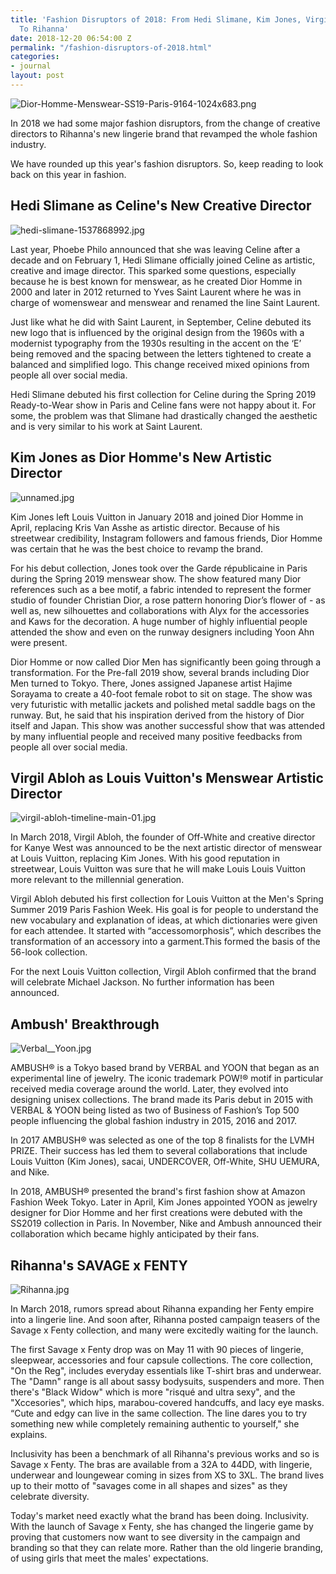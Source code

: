 ```yaml
---
title: 'Fashion Disruptors of 2018: From Hedi Slimane, Kim Jones, Virgil Abloh, Ambush
  To Rihanna'
date: 2018-12-20 06:54:00 Z
permalink: "/fashion-disruptors-of-2018.html"
categories:
- journal
layout: post
---
```


![Dior-Homme-Menswear-SS19-Paris-9164-1024x683.png](/uploads/Dior-Homme-Menswear-SS19-Paris-9164-1024x683.png)

In 2018 we had some major fashion disruptors, from the change of creative directors to Rihanna's new lingerie brand that revamped the whole fashion industry. 

We have rounded up this year's fashion disruptors. So, keep reading to look back on this year in fashion.

## Hedi Slimane as Celine's New Creative Director
![hedi-slimane-1537868992.jpg](/uploads/hedi-slimane-1537868992.jpg)

Last year, Phoebe Philo announced that she was leaving Celine after a decade and on February 1, Hedi Slimane officially joined Celine as artistic, creative and image director. This sparked some questions, especially because he is best known for menswear, as he created Dior Homme in 2000 and later in 2012 returned to Yves Saint Laurent where he was in charge of womenswear and menswear and renamed the line Saint Laurent.

Just like what he did with Saint Laurent, in September, Celine debuted its new logo that is influenced by the original design from the 1960s with a modernist typography from the 1930s resulting in the accent on the ‘E’ being removed and the spacing between the letters tightened to create a balanced and simplified logo. This change received mixed opinions from people all over social media.

Hedi Slimane debuted his first collection for Celine during the Spring 2019 Ready-to-Wear show in Paris and Celine fans were not happy about it. For some, the problem was that Slimane had drastically changed the aesthetic and is very similar to his work at Saint Laurent.

## Kim Jones as Dior Homme's New Artistic Director
![unnamed.jpg](/uploads/unnamed.jpg)

Kim Jones left Louis Vuitton in January 2018 and joined Dior Homme in April, replacing Kris Van Asshe as artistic director. Because of his streetwear credibility, Instagram followers and famous friends, Dior Homme was certain that he was the best choice to revamp the brand.

For his debut collection, Jones took over the Garde républicaine in Paris during the Spring 2019 menswear show. The show featured many Dior references such as a bee motif, a fabric intended to represent the former studio of founder Christian Dior, a rose pattern honoring Dior’s flower of - as well as, new silhouettes and collaborations with Alyx for the accessories and Kaws for the decoration. A huge number of highly influential people attended the show and even on the runway designers including Yoon Ahn were present. 

Dior Homme or now called Dior Men has significantly been going through a transformation. For the Pre-fall 2019 show, several brands including Dior Men turned to Tokyo. There, Jones assigned Japanese artist Hajime Sorayama to create a 40-foot female robot to sit on stage. The show was very futuristic with metallic jackets and polished metal saddle bags on the runway. But, he said that his inspiration derived from the history of Dior itself and Japan. This show was another successful show that was attended by many influential people and received many positive feedbacks from people all over social media.

## Virgil Abloh as Louis Vuitton's Menswear Artistic Director
![virgil-abloh-timeline-main-01.jpg](/uploads/virgil-abloh-timeline-main-01.jpg)

In March 2018, Virgil Abloh, the founder of Off-White and creative director for Kanye West was announced to be the next artistic director of menswear at Louis Vuitton, replacing Kim Jones. With his good reputation in streetwear, Louis Vuitton was sure that he will make Louis Louis Vuitton more relevant to the millennial generation.

Virgil Abloh debuted his first collection for Louis Vuitton at the Men's Spring Summer 2019 Paris Fashion Week. His goal is for people to understand the new vocabulary and explanation of ideas, at which dictionaries were given for each attendee. It started with “accessomorphosis”, which describes the transformation of an accessory into a garment.This formed the basis of the 56-look collection.

For the next Louis Vuitton collection, Virgil Abloh confirmed that the brand will celebrate Michael Jackson. No further information has been announced. 

## Ambush' Breakthrough 
![Verbal__Yoon.jpg](/uploads/Verbal__Yoon.jpg)

AMBUSH® is a Tokyo based brand by VERBAL and YOON that began as an experimental line of jewelry. The iconic trademark POW!® motif in particular received media coverage around the world. Later, they evolved into designing unisex collections. The brand made its Paris debut in 2015 with VERBAL & YOON being listed as two of Business of Fashion’s Top 500 people influencing the global fashion industry in 2015, 2016 and 2017.

In 2017 AMBUSH® was selected as one of the top 8 finalists for the LVMH PRIZE. Their success has led them to several collaborations that include Louis Vuitton (Kim Jones), sacai, UNDERCOVER, Off-White, SHU UEMURA, and Nike.

In 2018, AMBUSH® presented the brand's first fashion show at Amazon Fashion Week Tokyo. Later in April, Kim Jones appointed YOON as jewelry designer for Dior Homme and her first creations were debuted with the SS2019 collection in Paris. In November, Nike and Ambush announced their collaboration which became highly anticipated by their fans.

## Rihanna's SAVAGE x FENTY
![Rihanna.jpg](/uploads/Rihanna.jpg)

In March 2018, rumors spread about Rihanna expanding her Fenty empire into a lingerie line. And soon after, Rihanna posted campaign teasers of the Savage x Fenty collection, and many were excitedly waiting for the launch. 

The first Savage x Fenty drop was on May 11 with 90 pieces of lingerie, sleepwear, accessories and four capsule collections. The core collection, "On the Reg", includes everyday essentials like T-shirt bras and underwear. The "Damn" range is all about sassy bodysuits, suspenders and more. Then there's "Black Widow" which is more "risqué and ultra sexy", and the "Xccesories", which hips, marabou-covered handcuffs, and lacy eye masks. “Cute and edgy can live in the same collection. The line dares you to try something new while completely remaining authentic to yourself," she explains.

Inclusivity has been a benchmark of all Rihanna's previous works and so is Savage x Fenty. The bras are available from a 32A to 44DD, with lingerie, underwear and loungewear coming in sizes from XS to 3XL. The brand lives up to their motto of "savages come in all shapes and sizes" as they celebrate diversity.

Today's market need exactly what the brand has been doing. Inclusivity. With the launch of Savage x Fenty, she has changed the lingerie game by proving that customers now want to see diversity in the campaign and branding so that they can relate more. Rather than the old lingerie branding, of using girls that meet the males' expectations.












